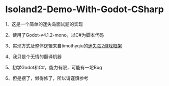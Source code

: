 # Isoland2-Demo-With-Godot-CSharp
1、这是一个简单的迷失岛面试题的实现

2、使用了Godot-v4.1.2-mono，以C#为脚本代码

3、实现方式及整体逻辑来自timothyqiu的[迷失岛2游戏框架](https://www.bilibili.com/video/BV1Cg411o7G3)

4、我只是个无情的翻译机器

5、初学Godot和C#，能力有限，可能有一坨Bug

6、但是摆了，懒得修了，所以请谨慎参考
